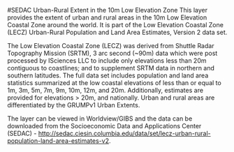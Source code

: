 #SEDAC Urban-Rural Extent in the 10m Low Elevation Zone
This layer provides the extent of urban and rural areas in the 10m Low Elevation Coastal Zone around the world. It is part of the Low Elevation Coastal Zone (LECZ) Urban-Rural Population and Land Area Estimates, Version 2 data set.

The Low Elevation Coastal Zone (LECZ) was derived from Shuttle Radar Topography Mission (SRTM), 3 arc second (~90m) data which were post processed by ISciences LLC to include only elevations less than 20m contiguous to coastlines; and to supplement SRTM data in northern and southern latitudes.  The full data set includes population and land area statistics summarized at the low coastal elevations of less than or equal to 1m, 3m, 5m, 7m, 9m, 10m, 12m, and 20m. Additionally, estimates are provided for elevations > 20m, and nationally. Urban and rural areas are differentiated by the GRUMPv1 Urban Extents.

The layer can be viewed in Worldview/GIBS and the data can be downloaded from the Socioeconomic Data and Applications Center (SEDAC) - <http://sedac.ciesin.columbia.edu/data/set/lecz-urban-rural-population-land-area-estimates-v2>. 
